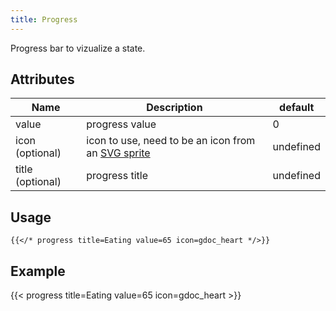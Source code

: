 ```yaml
---
title: Progress
---
```


Progress bar to vizualize a state.

## Attributes

| Name             | Description                                                                | default   |
| ---------------- | -------------------------------------------------------------------------- | --------- |
| value            | progress value                                                             | 0         |
| icon (optional)  | icon to use, need to be an icon from an [SVG sprite](/features/icon-sets/) | undefined |
| title (optional) | progress title                                                             | undefined |

## Usage

<!-- prettier-ignore-start -->
```tpl
{{</* progress title=Eating value=65 icon=gdoc_heart */>}}
```
<!-- prettier-ignore-end -->

## Example

<!-- prettier-ignore-start -->
<!-- spellchecker-disable -->
{{< progress title=Eating value=65 icon=gdoc_heart >}}
<!-- spellchecker-enable -->
<!-- prettier-ignore-end -->
